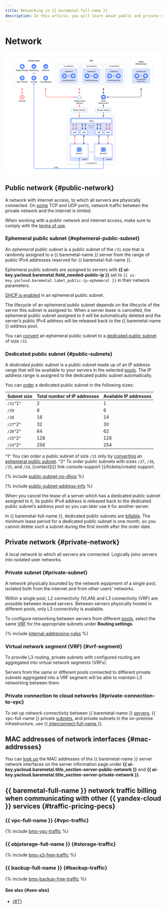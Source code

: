 ```yaml
---
title: Networking in {{ baremetal-full-name }}
description: In this article, you will learn about public and private networks in {{ baremetal-full-name }}.
---
```


# Network

![baremetal-network](../../_assets/baremetal/baremetal-network.svg)

## Public network {#public-network}

A network with internet access, to which all servers are physically connected. On [some](./network-restrictions.md#blocked-ports) TCP and UDP ports, network traffic between the private network and the internet is limited.

When working with a public network and internet access, make sure to comply with the [terms of use](https://yandex.ru/legal/cloud_termsofuse/).

### Ephemeral public subnet {#ephemeral-public-subnet}

An _ephemeral public subnet_ is a public subnet of the `/31` size that is randomly assigned to a {{ baremetal-name }} server from the range of public IPv4 addresses reserved for {{ baremetal-full-name }}.

Ephemeral public subnets are assigned to servers with **{{ ui-key.yacloud.baremetal.field_needed-public-ip }}** set to `{{ ui-key.yacloud.baremetal.label_public-ip-ephemeral }}` in their network parameters.

[DHCP is enabled](./dhcp.md#dhcp-ephemeral-public-subnet) in an ephemeral public subnet.

The lifecycle of an ephemeral public subnet depends on the lifecycle of the server this subnet is assigned to. When a server lease is cancelled, the ephemeral public subnet assigned to it will be automatically deleted and the server’s public IPv4 address will be released back to the {{ baremetal-name }} address pool.

You can [convert](../operations/reserve-public-subnet.md#transform-ephemeral-to-dedicated) an ephemeral public subnet to a [dedicated public subnet](#public-subnet) of size `/31`.

### Dedicated public subnet {#public-subnets}

A _dedicated public subnet_ is a public subnet made up of an IP address range that will be available to your servers in the selected [pools](./servers.md#server-pools). The IP address range is assigned to the dedicated public subnet automatically.

You can [order](../operations/reserve-public-subnet.md) a dedicated public subnet in the following sizes:

| Subnet size | Total number of IP addresses | Available IP addresses |
| --- | --- | --- |
| `/31`^1^ | 2 | 1 |
| `/29` | 8 | 6 |
| `/28` | 16 | 14 |
| `/27`^2^ | 32 | 30 |
| `/26`^2^ | 64 | 62 |
| `/25`^2^ | 128 | 126 |
| `/24`^2^ | 256 | 254 |

^1^ You can order a public subnet of size `/31` only by [converting](../operations/reserve-public-subnet.md#transform-ephemeral-to-dedicated) an [ephemeral public subnet](#ephemeral-public-subnet).
^2^ To order public subnets with sizes `/27`, `/26`, `/25`, and `/24`, [contact]({{ link-console-support }}/tickets/create) support.

{% include [public-subnet-no-dhcp](../../_includes/baremetal/public-subnet-no-dhcp.md) %}

{% include [public-subnet-address-info](../../_includes/baremetal/public-subnet-address-info.md) %}

When you cancel the lease of a server which has a dedicated public subnet assigned to it, its public IPv4 address is released back to the dedicated public subnet’s address pool so you can later use it for another server.

In {{ baremetal-full-name }}, dedicated public subnets are [billable](../pricing.md). The minimum lease period for a dedicated public subnet is one month, so you cannot delete such a subnet during the first month after the order date.

## Private network {#private-network}

A local network to which all servers are connected. Logically joins servers into isolated user networks.

### Private subnet {#private-subnet}

A network physically bounded by the network equipment of a single pool, isolated both from the internet and from other users' networks.

Within a single pool, L2 connectivity (VLAN) and L3 connectivity (VRF) are possible between leased servers. Between servers physically hosted in different pools, only L3 connectivity is available.

To configure networking between servers from different [pools](./servers.md), select the same [VRF](#vrf-segment) for the appropriate subnets under **Routing settings**.

{% include [internal-addressing-rules](../../_includes/baremetal/internal-addressing-rules.md) %}

### Virtual network segment (VRF) {#vrf-segment}

To provide L3 routing, private subnets with configured routing are aggregated into virtual network segments (VRFs).

Servers from the same or different pools connected to different private subnets aggregated into a VRF segment will be able to maintain L3 networking between them.

### Private connection to cloud networks {#private-connection-to-vpc}

To set up network connectivity between {{ baremetal-name }} [servers](./servers.md), {{ vpc-full-name }} private [subnets](../../vpc/concepts/network.md#subnet), and private subnets in the on-premise infrastructure, use [{{ interconnect-full-name }}](../../interconnect/concepts/priv-con.md).

## MAC addresses of network interfaces {#mac-addresses}

You can [look up](../operations/servers/get-info.md) the MAC addresses of the {{ baremetal-name }} server network interfaces on the server information page under **{{ ui-key.yacloud.baremetal.title_section-server-public-network }}** and **{{ ui-key.yacloud.baremetal.title_section-server-private-network }}**.

## {{ baremetal-full-name }} network traffic billing when communicating with other {{ yandex-cloud }} services {#traffic-pricing-pecs}

### {{ vpc-full-name }} {#vpc-traffic}

{% include [bms-vpc-traffic](../../_includes/baremetal/bms-vpc-traffic.md) %}

### {{ objstorage-full-name }} {#storage-traffic}

{% include [bms-s3-free-traffic](../../_includes/baremetal/bms-s3-free-traffic.md) %}

### {{ backup-full-name }} {#backup-traffic}

{% include [bms-backup-free-traffic](../../_includes/baremetal/bms-backup-free-traffic.md) %}

#### See also {#see-also}

* [{#T}](./network-restrictions.md)